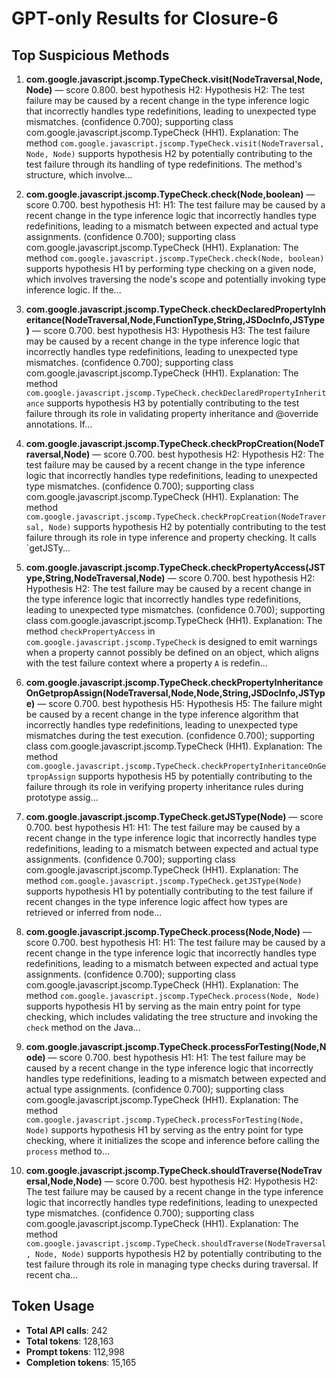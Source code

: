 # GPT-only Results for Closure-6

## Top Suspicious Methods

1. **com.google.javascript.jscomp.TypeCheck.visit(NodeTraversal,Node,Node)** — score 0.800. best hypothesis H2: Hypothesis H2: The test failure may be caused by a recent change in the type inference logic that incorrectly handles type redefinitions, leading to unexpected type mismatches. (confidence 0.700); supporting class com.google.javascript.jscomp.TypeCheck (HH1).
    Explanation: The method `com.google.javascript.jscomp.TypeCheck.visit(NodeTraversal, Node, Node)` supports hypothesis H2 by potentially contributing to the test failure through its handling of type redefinitions. The method's structure, which involve...

2. **com.google.javascript.jscomp.TypeCheck.check(Node,boolean)** — score 0.700. best hypothesis H1: H1: The test failure may be caused by a recent change in the type inference logic that incorrectly handles type redefinitions, leading to a mismatch between expected and actual type assignments. (confidence 0.700); supporting class com.google.javascript.jscomp.TypeCheck (HH1).
    Explanation: The method `com.google.javascript.jscomp.TypeCheck.check(Node, boolean)` supports hypothesis H1 by performing type checking on a given node, which involves traversing the node's scope and potentially invoking type inference logic. If the...

3. **com.google.javascript.jscomp.TypeCheck.checkDeclaredPropertyInheritance(NodeTraversal,Node,FunctionType,String,JSDocInfo,JSType)** — score 0.700. best hypothesis H3: Hypothesis H3: The test failure may be caused by a recent change in the type inference logic that incorrectly handles type redefinitions, leading to unexpected type mismatches. (confidence 0.700); supporting class com.google.javascript.jscomp.TypeCheck (HH1).
    Explanation: The method `com.google.javascript.jscomp.TypeCheck.checkDeclaredPropertyInheritance` supports hypothesis H3 by potentially contributing to the test failure through its role in validating property inheritance and @override annotations. If...

4. **com.google.javascript.jscomp.TypeCheck.checkPropCreation(NodeTraversal,Node)** — score 0.700. best hypothesis H2: Hypothesis H2: The test failure may be caused by a recent change in the type inference logic that incorrectly handles type redefinitions, leading to unexpected type mismatches. (confidence 0.700); supporting class com.google.javascript.jscomp.TypeCheck (HH1).
    Explanation: The method `com.google.javascript.jscomp.TypeCheck.checkPropCreation(NodeTraversal, Node)` supports hypothesis H2 by potentially contributing to the test failure through its role in type inference and property checking. It calls `getJSTy...

5. **com.google.javascript.jscomp.TypeCheck.checkPropertyAccess(JSType,String,NodeTraversal,Node)** — score 0.700. best hypothesis H2: Hypothesis H2: The test failure may be caused by a recent change in the type inference logic that incorrectly handles type redefinitions, leading to unexpected type mismatches. (confidence 0.700); supporting class com.google.javascript.jscomp.TypeCheck (HH1).
    Explanation: The method `checkPropertyAccess` in `com.google.javascript.jscomp.TypeCheck` is designed to emit warnings when a property cannot possibly be defined on an object, which aligns with the test failure context where a property `A` is redefin...

6. **com.google.javascript.jscomp.TypeCheck.checkPropertyInheritanceOnGetpropAssign(NodeTraversal,Node,Node,String,JSDocInfo,JSType)** — score 0.700. best hypothesis H5: Hypothesis H5: The failure might be caused by a recent change in the type inference algorithm that incorrectly handles type redefinitions, leading to unexpected type mismatches during the test execution. (confidence 0.700); supporting class com.google.javascript.jscomp.TypeCheck (HH1).
    Explanation: The method `com.google.javascript.jscomp.TypeCheck.checkPropertyInheritanceOnGetpropAssign` supports hypothesis H5 by potentially contributing to the failure through its role in verifying property inheritance rules during prototype assig...

7. **com.google.javascript.jscomp.TypeCheck.getJSType(Node)** — score 0.700. best hypothesis H1: H1: The test failure may be caused by a recent change in the type inference logic that incorrectly handles type redefinitions, leading to a mismatch between expected and actual type assignments. (confidence 0.700); supporting class com.google.javascript.jscomp.TypeCheck (HH1).
    Explanation: The method `com.google.javascript.jscomp.TypeCheck.getJSType(Node)` supports hypothesis H1 by potentially contributing to the test failure if recent changes in the type inference logic affect how types are retrieved or inferred from node...

8. **com.google.javascript.jscomp.TypeCheck.process(Node,Node)** — score 0.700. best hypothesis H1: H1: The test failure may be caused by a recent change in the type inference logic that incorrectly handles type redefinitions, leading to a mismatch between expected and actual type assignments. (confidence 0.700); supporting class com.google.javascript.jscomp.TypeCheck (HH1).
    Explanation: The method `com.google.javascript.jscomp.TypeCheck.process(Node, Node)` supports hypothesis H1 by serving as the main entry point for type checking, which includes validating the tree structure and invoking the `check` method on the Java...

9. **com.google.javascript.jscomp.TypeCheck.processForTesting(Node,Node)** — score 0.700. best hypothesis H1: H1: The test failure may be caused by a recent change in the type inference logic that incorrectly handles type redefinitions, leading to a mismatch between expected and actual type assignments. (confidence 0.700); supporting class com.google.javascript.jscomp.TypeCheck (HH1).
    Explanation: The method `com.google.javascript.jscomp.TypeCheck.processForTesting(Node, Node)` supports hypothesis H1 by serving as the entry point for type checking, where it initializes the scope and inference before calling the `process` method to...

10. **com.google.javascript.jscomp.TypeCheck.shouldTraverse(NodeTraversal,Node,Node)** — score 0.700. best hypothesis H2: Hypothesis H2: The test failure may be caused by a recent change in the type inference logic that incorrectly handles type redefinitions, leading to unexpected type mismatches. (confidence 0.700); supporting class com.google.javascript.jscomp.TypeCheck (HH1).
    Explanation: The method `com.google.javascript.jscomp.TypeCheck.shouldTraverse(NodeTraversal, Node, Node)` supports hypothesis H2 by potentially contributing to the test failure through its role in managing type checks during traversal. If recent cha...


## Token Usage

- **Total API calls**: 242
- **Total tokens**: 128,163
- **Prompt tokens**: 112,998
- **Completion tokens**: 15,165
